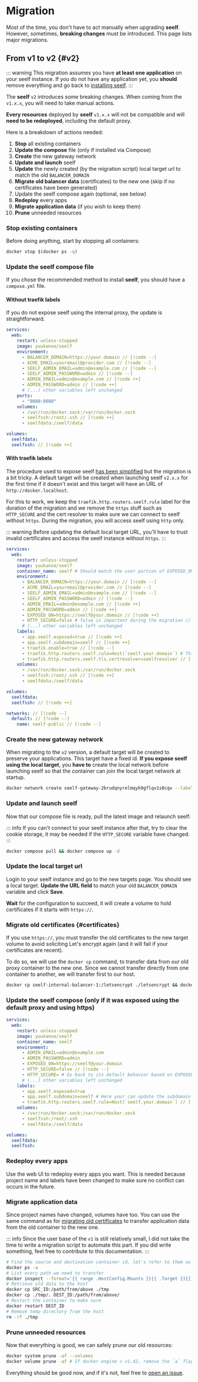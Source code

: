 # Migration

Most of the time, you don't have to act manually when upgrading **seelf**. However, sometimes, **breaking changes** must be introduced. This page lists major migrations.

## From v1 to v2 {#v2}

::: warning
This migration assumes you have **at least one application** on your seelf instance. If you do not have any application yet, you **should** remove everything and go back to [installing seelf](/guide/installation).
:::

The **seelf** `v2` introduces some breaking changes. When coming from the `v1.x.x`, you will need to take manual actions.

**Every resources** deployed by **seelf** `v1.x.x` will not be compatible and will **need to be redeployed**, including the default proxy.

Here is a breakdown of actions needed:

1. **Stop** all existing containers
1. **Update the compose** file (only if installed via Compose)
1. **Create** the new gateway network
1. **Update and launch** seelf
1. **Update** the newly created (by the migration script) local target url to match the old `BALANCER_DOMAIN`
1. **Migrate old balancer data** (certificates) to the new one (skip if no certificates have been generated)
1. Update the seelf compose again (optional, see below)
1. **Redeploy** every apps
1. **Migrate application data** (if you wish to keep them)
1. **Prune** unneeded resources

### Stop existing containers

Before doing anything, start by stopping all containers:

```sh
docker stop $(docker ps -q)
```

### Update the seelf compose file

If you chose the recommended method to install **seelf**, you should have a `compose.yml` file.

#### Without traefik labels

If you do not expose seelf using the internal proxy, the update is straightforward.

```yml
services:
  web:
    restart: unless-stopped
    image: yuukanoo/seelf
    environment:
      - BALANCER_DOMAIN=https://your.domain // [!code --]
      - ACME_EMAIL=youremail@provider.com // [!code --]
      - SEELF_ADMIN_EMAIL=admin@example.com // [!code --]
      - SEELF_ADMIN_PASSWORD=admin // [!code --]
      - ADMIN_EMAIL=admin@example.com // [!code ++]
      - ADMIN_PASSWORD=admin // [!code ++]
      # (...) other variables left unchanged
    ports:
      - "8080:8080"
    volumes:
      - /var/run/docker.sock:/var/run/docker.sock
      - seelfssh:/root/.ssh // [!code ++]
      - seelfdata:/seelf/data

volumes:
  seelfdata:
  seelfssh: // [!code ++]
```

#### With traefik labels

The procedure used to expose seelf [has been simplified](/guide/installation#exposing-seelf) but the migration is a bit tricky. A default target will be created when launching seelf `v2.x.x` for the first time if it doesn't exist and this target will have an URL of `http://docker.localhost`.

For this to work, we keep the `traefik.http.routers.seelf.rule` label for the duration of the migration and we remove the `https` stuff such as `HTTP_SECURE` and the cert resolver to make sure we can connect to seelf without `https`. During the migration, you will access seelf using `http` only.

::: warning
Before updating the default local target URL, you'll have to trust invalid certificates and access the seelf instance without `https`.
:::

```yml
services:
  web:
    restart: unless-stopped
    image: yuukanoo/seelf
    container_name: seelf # Should match the user portion of EXPOSED_ON when exposing seelf using a local target // [!code ++]
    environment:
      - BALANCER_DOMAIN=https://your.domain // [!code --]
      - ACME_EMAIL=youremail@provider.com // [!code --]
      - SEELF_ADMIN_EMAIL=admin@example.com // [!code --]
      - SEELF_ADMIN_PASSWORD=admin // [!code --]
      - ADMIN_EMAIL=admin@example.com // [!code ++]
      - ADMIN_PASSWORD=admin // [!code ++]
      - EXPOSED_ON=https://seelf@your.domain // [!code ++]
      - HTTP_SECURE=false # false is important during the migration // [!code ++]
      # (...) other variables left unchanged
    labels:
      - app.seelf.exposed=true // [!code ++]
      - app.seelf.subdomain=seelf // [!code ++]
      - traefik.enable=true // [!code --]
      - traefik.http.routers.seelf.rule=Host(`seelf.your.domain`) # This line can be removed AFTER the migration
      - traefik.http.routers.seelf.tls.certresolver=seelfresolver // [!code --] # Not needed anymore and we need to access seelf without certificates during the migration process
    volumes:
      - /var/run/docker.sock:/var/run/docker.sock
      - seelfssh:/root/.ssh // [!code ++]
      - seelfdata:/seelf/data

volumes:
  seelfdata:
  seelfssh: // [!code ++]

networks: // [!code --]
  default: // [!code --]
    name: seelf-public // [!code --]
```

### Create the new gateway network

When migrating to the `v2` version, a default target will be created to preserve your applications. This target have a fixed id. **If you expose seelf using the local target**, you **have to** create the local network before launching seelf so that the container can join the local target network at startup.

```sh
docker network create seelf-gateway-2brudqnyrelmqyh9gflqv1s0cqv --label com.docker.compose.network=default --label com.docker.compose.project=seelf-internal-2brudqnyrelmqyh9gflqv1s0cqv --label app.seelf.target=2bRUdQnyRELMqyh9gFLQV1s0cqv
```

### Update and launch seelf

Now that our compose file is ready, pull the latest image and relaunch seelf:

::: info
If you can't connect to your seelf instance after that, try to clear the cookie storage, it may be needed if the `HTTP_SECURE` variable have changed.
:::

```sh
docker compose pull && docker compose up -d
```

### Update the local target url

Login to your seelf instance and go to the new targets page. You should see a local target. **Update the URL field** to match your old `BALANCER_DOMAIN` variable and click **Save**.

**Wait** for the configuration to succeed, it will create a volume to hold certificates if it starts with `https://`.

### Migrate old certificates {#certificates}

If you use `https://`, you must transfer the old certificates to the new target volume to avoid soliciting Let's encrypt again (and it will fail if your certificates are recent).

To do so, we will use the `docker cp` command, to transfer data from our old proxy container to the new one. Since we cannot transfer directly from one container to another, we will transfer first to our host.

```sh
docker cp seelf-internal-balancer-1:/letsencrypt ./letsencrypt && docker cp ./letsencrypt/. seelf-internal-2brudqnyrelmqyh9gflqv1s0cqv-proxy-1:/letsencrypt/ && rm -rf ./letsencrypt/ && docker restart seelf-internal-2brudqnyrelmqyh9gflqv1s0cqv-proxy-1
```

### Update the seelf compose (only if it was exposed using the default proxy and using https)

```yml
services:
  web:
    restart: unless-stopped
    image: yuukanoo/seelf
    container_name: seelf
    environment:
      - ADMIN_EMAIL=admin@example.com
      - ADMIN_PASSWORD=admin
      - EXPOSED_ON=https://seelf@your.domain
      - HTTP_SECURE=false // [!code --]
      - HTTP_SECURE= # Go back to its default behavior based on EXPOSED_ON scheme // [!code ++]
      # (...) other variables left unchanged
    labels:
      - app.seelf.exposed=true
      - app.seelf.subdomain=seelf # Here your can update the subdomain used by seelf if you wish
      - traefik.http.routers.seelf.rule=Host(`seelf.your.domain`) // [!code --]
    volumes:
      - /var/run/docker.sock:/var/run/docker.sock
      - seelfssh:/root/.ssh
      - seelfdata:/seelf/data

volumes:
  seelfdata:
  seelfssh:
```

### Redeploy every apps

Use the web UI to redeploy every apps you want. This is needed because project name and labels have been changed to make sure no conflict can occurs in the future.

### Migrate application data

Since project names have changed, volumes have too. You can use the same command as for [migrating old certificates](#certificates) to transfer application data from the old container to the new one.

::: info
Since the user base of the `v1` is still relatively small, I did not take the time to write a migration script to automate this part. If you did write something, feel free to contribute to this documentation.
:::

```sh
# Find the source and destination container id, let's refer to them as SRC_ID and DEST_ID
docker ps -a
# List every path we need to transfer
docker inspect --format='{{ range .HostConfig.Mounts }}{{ .Target }}{{ end }}'  SRC_ID
# Retrieve old data to the host
docker cp SRC_ID:/path/from/above ./tmp
docker cp ./tmp/. DEST_ID:/path/from/above/
# Restart the container to make sure
docker restart DEST_ID
# Remove temp directory from the host
rm -rf ./tmp
```

### Prune unneeded resources

Now that everything is good, we can safely prune our old resources:

```sh
docker system prune -af --volumes
docker volume prune -af # If docker engine < v1.42, remove the `a` flag
```

Everything should be good now, and if it's not, feel free to [open an issue](https://github.com/YuukanOO/seelf/issues).
